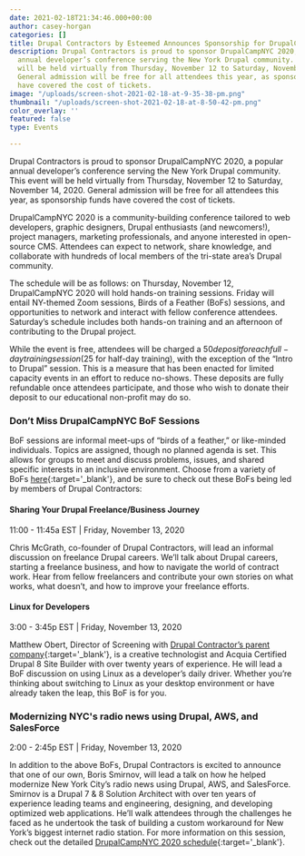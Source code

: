 ```yaml
---
date: 2021-02-18T21:34:46.000+00:00
author: casey-horgan
categories: []
title: Drupal Contractors by Esteemed Announces Sponsorship for DrupalCampNYC 2020
description: Drupal Contractors is proud to sponsor DrupalCampNYC 2020, a popular
  annual developer’s conference serving the New York Drupal community. This event
  will be held virtually from Thursday, November 12 to Saturday, November 14, 2020.
  General admission will be free for all attendees this year, as sponsorship funds
  have covered the cost of tickets.
image: "/uploads/screen-shot-2021-02-18-at-9-35-38-pm.png"
thumbnail: "/uploads/screen-shot-2021-02-18-at-8-50-42-pm.png"
color_overlay: ''
featured: false
type: Events

---
```

Drupal Contractors is proud to sponsor DrupalCampNYC 2020, a popular annual developer’s conference serving the New York Drupal community. This event will be held virtually from Thursday, November 12 to Saturday, November 14, 2020. General admission will be free for all attendees this year, as sponsorship funds have covered the cost of tickets.

DrupalCampNYC 2020 is a community-building conference tailored to web developers, graphic designers, Drupal enthusiasts (and newcomers!), project managers, marketing professionals, and anyone interested in open-source CMS. Attendees can expect to network, share knowledge, and collaborate with hundreds of local members of the tri-state area’s Drupal community.

The schedule will be as follows: on Thursday, November 12, DrupalCampNYC 2020 will hold hands-on training sessions. Friday will entail NY-themed Zoom sessions, Birds of a Feather (BoFs) sessions, and opportunities to network and interact with fellow conference attendees. Saturday’s schedule includes both hands-on training and an afternoon of contributing to the Drupal project.

While the event is free, attendees will be charged a $50 deposit for each full-day training session ($25 for half-day training), with the exception of the “Intro to Drupal” session. This is a measure that has been enacted for limited capacity events in an effort to reduce no-shows. These deposits are fully refundable once attendees participate, and those who wish to donate their deposit to our educational non-profit may do so.

### Don’t Miss DrupalCampNYC BoF Sessions

BoF sessions are informal meet-ups of “birds of a feather,” or like-minded individuals. Topics are assigned, though no planned agenda is set. This allows for groups to meet and discuss problems, issues, and shared specific interests in an inclusive environment. Choose from a variety of BoFs [here](https://2020.drupalcamp.nyc/bofs){:target='_blank'}, and be sure to check out these BoFs being led by members of Drupal Contractors:

#### Sharing Your Drupal Freelance/Business Journey

11:00 - 11:45a EST | Friday, November 13, 2020

Chris McGrath, co-founder of Drupal Contractors, will lead an informal discussion on freelance Drupal careers. We’ll talk about Drupal careers, starting a freelance business, and how to navigate the world of contract work. Hear from fellow freelancers and contribute your own stories on what works, what doesn’t, and how to improve your freelance efforts.

#### Linux for Developers

3:00 - 3:45p EST | Friday, November 13, 2020

Matthew Obert, Director of Screening with [Drupal Contractor’s parent company](https://esteemed.io/){:target='_blank'}, is a creative technologist and Acquia Certified Drupal 8 Site Builder with over twenty years of experience. He will lead a BoF discussion on using Linux as a developer’s daily driver. Whether you’re thinking about switching to Linux as your desktop environment or have already taken the leap, this BoF is for you.

### Modernizing NYC's radio news using Drupal, AWS, and SalesForce

2:00 - 2:45p EST | Friday, November 13, 2020

In addition to the above BoFs, Drupal Contractors is excited to announce that one of our own, Boris Smirnov, will lead a talk on how he helped modernize New York City’s radio news using Drupal, AWS, and SalesForce. Smirnov is a Drupal 7 & 8 Solution Architect with over ten years of experience leading teams and engineering, designing, and developing optimized web applications. He’ll walk attendees through the challenges he faced as he undertook the task of building a custom workaround for New York’s biggest internet radio station. For more information on this session, check out the detailed [DrupalCampNYC 2020 schedule](https://2020.drupalcamp.nyc/session/modernizing-nycs-radio-news-using-drupal-aws-and-salesforce){:target='_blank'}.